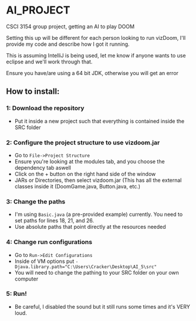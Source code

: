 # AI_PROJECT

CSCI 3154 group project, getting an AI to play DOOM

Setting this up will be different for each person looking to run vizDoom, I'll provide my code and describe how I got it running.

This is assuming IntelliJ is being used, let me know if anyone wants to use eclipse and we'll work through that.

Ensure you have/are using a 64 bit JDK, otherwise you will get an error

## How to install:

  ### 1: Download the repository
  
   * Put it inside a new project such that everything is contained inside the SRC folder
  
  ### 2: Configure the project structure to use vizdoom.jar
  
   * Go to `File->Project Structure`
   * Ensure you're looking at the modules tab, and you choose the dependency tab aswell
   * Click on the + button on the right hand side of the window
   * JARs or Directories, then select vizdoom.jar (This has all the external classes inside it (DoomGame.java, Button.java, etc.)
    
  ### 3: Change the paths
  
   * I'm using `Basic.java` (a pre-provided example) currently. You need to set paths for lines 18, 21, and 26.
   * Use absolute paths that point directly at the resources needed
    
  ### 4: Change run configurations
  
   * Go to `Run->Edit Configurations`
   * Inside of VM options put `-Djava.library.path="C:\Users\Cracker\Desktop\AI_5\src"`
   * You will need to change the pathing to your SRC folder on your own computer
    
  ### 5: Run!
  
   * Be careful, I disabled the sound but it still runs some times and it's VERY loud.
    
